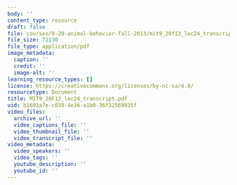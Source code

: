 ```yaml
---
body: ''
content_type: resource
draft: false
file: courses/9-20-animal-behavior-fall-2013/mit9_20f13_lec24_transcript.pdf
file_size: 72130
file_type: application/pdf
image_metadata:
  caption: ''
  credit: ''
  image-alt: ''
learning_resource_types: []
license: https://creativecommons.org/licenses/by-nc-sa/4.0/
resourcetype: Document
title: MIT9_20F13_lec24_transcript.pdf
uid: b1691a7e-c039-4e36-a1b0-36f32569935f
video_files:
  archive_url: ''
  video_captions_file: ''
  video_thumbnail_file: ''
  video_transcript_file: ''
video_metadata:
  video_speakers: ''
  video_tags: ''
  youtube_description: ''
  youtube_id: ''
---
```

